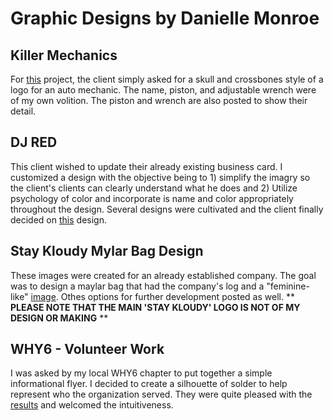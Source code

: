 # Graphic Designs by Danielle Monroe

## Killer Mechanics
For [this](https://github.com/DanielleMonroeNY/GraphicDesigns/blob/main/KillerMechanics.jpeg) project, the client simply asked for a skull and crossbones style of a logo for an auto mechanic. The name, piston, and adjustable wrench were of my own volition. The piston and wrench are also posted to show their detail. 

## DJ RED
This client wished to update their already existing business card. I customized a design with the objective being to 1) simplify the imagry so the client's clients can clearly understand what he does and 2) Utilize psychology of color and incorporate is name and color appropriately throughout the design. Several designs were cultivated and the client finally decided on [this](https://github.com/DanielleMonroeNY/GraphicDesigns/blob/main/DJ%20REDFinal.jpeg) design. 

## Stay Kloudy Mylar Bag Design
These images were created for an already established company. The goal was to design a maylar bag that had the company's log and a "feminine-like" [image](https://github.com/DanielleMonroeNY/GraphicDesigns/blob/main/LadyFingersAndClouds.jpeg). Othes options for further development posted as well. 
** **PLEASE NOTE THAT THE MAIN 'STAY KLOUDY' LOGO IS NOT OF MY DESIGN OR MAKING** **

## WHY6 - Volunteer Work
I was asked by my local WHY6 chapter to put together a simple informational flyer. I decided to create a silhouette of solder to help represent who the organization served. They were quite pleased with the [results](https://github.com/DanielleMonroeNY/GraphicDesigns/blob/main/WHY6InfoFlyer%20-%20Silhouette.jpeg) and welcomed the intuitiveness. 

